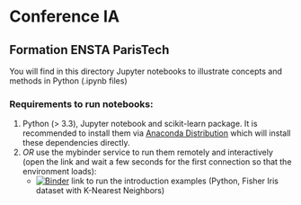 # Conference IA

## Formation ENSTA ParisTech


You will find in this directory Jupyter notebooks to illustrate concepts and methods in Python (.ipynb files)

### Requirements to run notebooks:

  1) Python (> 3.3), Jupyter notebook and scikit-learn package. It is recommended to install them via <a href="https://www.anaconda.com/downloads">Anaconda Distribution</a>
    which will install these dependencies directly.
  2) *OR* use the mybinder service to run them remotely and interactively (open the link and wait a few seconds for the first connection so that the environment loads):
     -  [![Binder](https://mybinder.org/badge_logo.svg)](https://mybinder.org/v2/git/https%3A%2F%2Fgricad-gitlab.univ-grenoble-alpes.fr%2Fchatelaf%2Fconference-ia/75f80fb38a355e3e688de260a26c72b5f320bb4f?filepath=notebooks)
link  to run the introduction examples (Python, Fisher Iris dataset with K-Nearest Neighbors)
